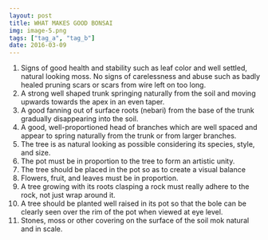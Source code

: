 ```yaml
---
layout: post
title: WHAT MAKES GOOD BONSAI
img: image-5.png
tags: ["tag_a", "tag_b"]
date: 2016-03-09
---
```



1. Signs of good health and stability such as leaf color and well
   settled, natural looking moss. No signs of carelessness and abuse
   such as badly healed pruning scars or scars from wire left on too
   long.
2. A strong well shaped trunk springing naturally from the soil and
   moving upwards towards the apex in an even taper.
3. A good fanning out of surface roots (nebari) from the base of the
   trunk gradually disappearing into the soil.
4. A good, well-proportioned head of branches which are well spaced
   and appear to spring naturally from the trunk or from larger
   branches.
5. The tree is as natural looking as possible considering its species,
   style, and size.
6. The pot must be in proportion to the tree to form an artistic unity.
7. The tree should be placed in the pot so as to create a visual
   balance
8. Flowers, fruit, and leaves must be in proportion.
9. A tree growing with its roots clasping a rock must really adhere to
   the rock, not just wrap around it.
10. A tree should be planted well raised in its pot so that the bole can
    be clearly seen over the rim of the pot when viewed at eye level.
11. Stones, moss or other covering on the surface of the soil mok
    natural and in scale. 
